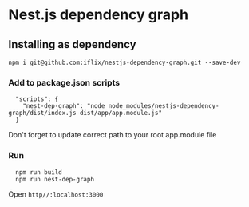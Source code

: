 # Nest.js dependency graph

## Installing as dependency
```$bash
npm i git@github.com:iflix/nestjs-dependency-graph.git --save-dev
```

### Add to package.json scripts
```
  "scripts": {
    "nest-dep-graph": "node node_modules/nestjs-dependency-graph/dist/index.js dist/app/app.module.js"
  }
```

Don't forget to update correct path to your root app.module file


### Run
```
  npm run build
  npm run nest-dep-graph 
```

Open `http//:localhost:3000`

